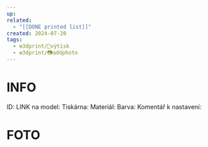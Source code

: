 ```yaml
---
up: 
related:
  - "[[DONE printed list]]"
created: 2024-07-20
tags:
  - ☢️3dprint/🚀výtisk
  - ☢️3dprint/📷addphoto
---
```

# INFO 
ID:
LINK na model:
Tiskárna:
Materiál:
Barva:
Komentář k nastavení:

# FOTO


